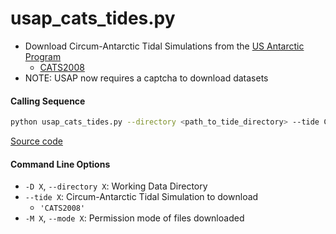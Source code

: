 usap_cats_tides.py
==================

- Download Circum-Antarctic Tidal Simulations from the [US Antarctic Program](https://www.usap-dc.org)
   * [CATS2008](https://www.usap-dc.org/view/dataset/601235)
- NOTE: USAP now requires a captcha to download datasets

#### Calling Sequence
```bash
python usap_cats_tides.py --directory <path_to_tide_directory> --tide CATS2008
```
[Source code](https://github.com/tsutterley/pyTMD/blob/main/scripts/usap_cats_tides.py)

#### Command Line Options
- `-D X`, `--directory X`: Working Data Directory
- `--tide X`: Circum-Antarctic Tidal Simulation to download
   * `'CATS2008'`
- `-M X`, `--mode X`: Permission mode of files downloaded
